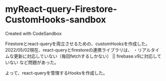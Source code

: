 # myReact-query-Firestore-CustomHooks-sandbox
Created with CodeSandbox

Firestoreとreact-queryを両立させるための、customHooksを作成した。
2022/05/02現在、react-queryとfirestoreの連携ライブラリは、
・リアルタイムな更新に対応していない（毎回fetchするしかない） || firebase.v9に対応していない
など問題があった。

よって、react-queryを管理するHooksを作成した。
